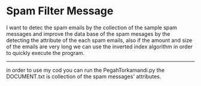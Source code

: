 Spam Filter Message
==============

I want to detec the spam emails by the collection of the sample spam messages and improve the data base of the spam mesages by the detecting the attribute of the each spam emails, also if the amount and size of the emails are very long we can use the inverted index algorithm in order to quickly execute the program.

------------------------------------------------------------------------------------------------------------------------------------
in order to use my cod you can run the PegahTorkamandi.py
the DOCUMENT.txt is collection of the spam messages' attributes.
